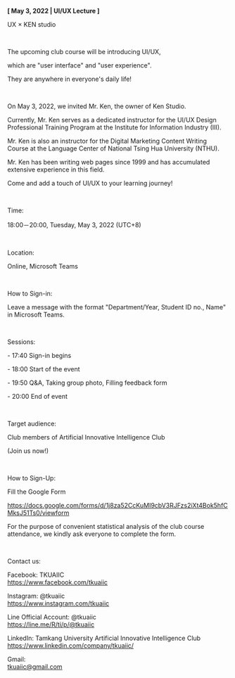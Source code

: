 **[ May 3, 2022 | UI/UX Lecture ]**

UX × KEN studio

&nbsp;

The upcoming club course will be introducing UI/UX,

which are "user interface" and "user experience".

They are anywhere in everyone's daily life!

&nbsp;

On May 3, 2022, we invited Mr. Ken, the owner of Ken Studio.

Currently, Mr. Ken serves as a dedicated instructor for the UI/UX Design Professional Training Program at the Institute for Information Industry (III).

Mr. Ken is also an instructor for the Digital Marketing Content Writing Course at the Language Center of National Tsing Hua University (NTHU).

Mr. Ken has been writing web pages since 1999 and has accumulated extensive experience in this field.

Come and add a touch of UI/UX to your learning journey!

&nbsp;

Time:

18:00－20:00, Tuesday, May 3, 2022 (UTC+8)

&nbsp;

Location:

Online, Microsoft Teams

&nbsp;

How to Sign-in:

Leave a message with the format "Department/Year, Student ID no., Name" in Microsoft Teams.

&nbsp;

Sessions:

\- 17:40 Sign-in begins

\- 18:00 Start of the event

\- 19:50 Q&A, Taking group photo, Filling feedback form

\- 20:00 End of event

&nbsp;

Target audience:

Club members of Artificial Innovative Intelligence Club

(Join us now!)

&nbsp;

How to Sign-Up:

Fill the Google Form

https://docs.google.com/forms/d/1j8za52CcKuMI9cbV3RJFzs2iXt4Bok5hfCMksJ51Ts0/viewform

For the purpose of convenient statistical analysis of the club course attendance, we kindly ask everyone to complete the form.

&nbsp;

Contact us:

Facebook: TKUAIIC <br />https://www.facebook.com/tkuaiic

Instagram: @tkuaiic <br />https://www.instagram.com/tkuaiic

Line Official Account: @tkuaiic <br />https://line.me/R/ti/p/@tkuaiic

LinkedIn: Tamkang University Artificial Innovative Intelligence Club <br />https://www.linkedin.com/company/tkuaiic/

Gmail: <br />tkuaiic@gmail.com
